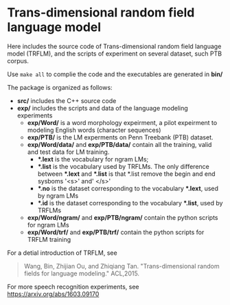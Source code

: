 Trans-dimensional random field language model
======================================
Here includes the source code of Trans-dimensional random field language model (TRFLM), and the scripts of experiment on several dataset, such PTB corpus.

Use `make all` to complie the code and the executables are generated in **bin/**

The package is organized as follows:
- **src/** includes the C++ source code
- **exp/** includes	the scripts and data of the language modeling experiments
  - **exp/Word/** is a word morphology expeirment, a pilot expeirment to modeling English words (character sequences)
  - **exp/PTB/** is the LM experments on Penn Treebank (PTB) dataset. 
  - **exp/Word/data/** and **exp/PTB/data/** contain all the training, valid and test data for LM training. 
    * **\*.lext** is the vocabulary for ngram LMs;
    * **\*.list** is the vocabulary used by TRFLMs. The only difference between **\*.lext** and **\*.list** is that *.list remove the begin and end sysboms '\<s\>' and' \</s\>'
    * **\*.no** is the dataset corresponding to the vocabulary **\*.lext**, used by ngram LMs
    * **\*.id** is the dataset corresponding to the vocabulary **\*.list**, used by TRFLMs
  - **exp/Word/ngram/** and **exp/PTB/ngram/** contain the python scripts for ngram LMs
  - **exp/Word/trf/** and **exp/PTB/trf/** contain the python scripts for TRFLM training

For a detial introduction of TRFLM, see 
> Wang, Bin, Zhijian Ou, and Zhiqiang Tan. "Trans-dimensional random fields for language modeling." ACL,2015.

For more speech recognition experiments, see https://arxiv.org/abs/1603.09170

